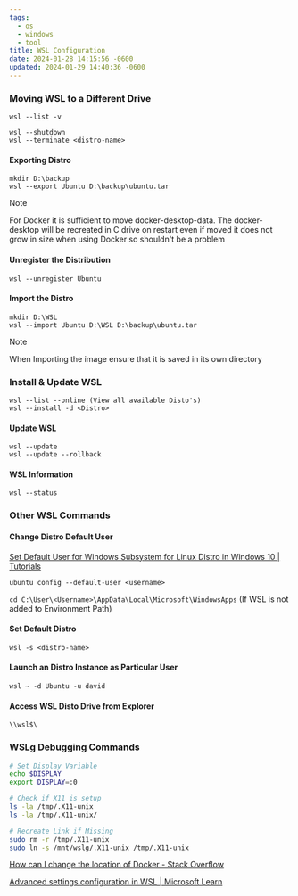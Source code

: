 ```yaml
---
tags:
  - os
  - windows
  - tool
title: WSL Configuration
date: 2024-01-28 14:15:56 -0600
updated: 2024-01-29 14:40:36 -0600
---
```


### Moving WSL to a Different Drive

```batch
wsl --list -v

wsl --shutdown
wsl --terminate <distro-name>
```

#### Exporting Distro

````batch
mkdir D:\backup
wsl --export Ubuntu D:\backup\ubuntu.tar
````

> [!NOTE]
> For Docker it is sufficient to move docker-desktop-data. The docker-desktop will be recreated in C drive on restart even if moved it does not grow in size when using Docker so shouldn't be a problem

#### Unregister the Distribution

````batch
wsl --unregister Ubuntu
````

#### Import the Distro

````batch
mkdir D:\WSL
wsl --import Ubuntu D:\WSL D:\backup\ubuntu.tar
````

 > [!NOTE]
 > When Importing the image ensure that it is saved in its own directory

### Install & Update WSL

````batch
wsl --list --online (View all available Disto's)
wsl --install -d <Distro>
````

#### Update WSL

````batch
wsl --update
wsl --update --rollback
````

#### WSL Information

````batch
wsl --status
````

### Other WSL Commands

#### Change Distro Default User

[Set Default User for Windows Subsystem for Linux Distro in Windows 10 | Tutorials](https://www.tenforums.com/tutorials/128152-set-default-user-windows-subsystem-linux-distro-windows-10-a.html)

````batch
ubuntu config --default-user <username>
````

`cd C:\User\<Username>\AppData\Local\Microsoft\WindowsApps` (If WSL is not added to Environment Path)

#### Set Default Distro

````batch
wsl -s <distro-name> 
````

#### Launch an Distro Instance as Particular User

````batch
wsl ~ -d Ubuntu -u david
````

#### Access WSL Disto Drive from Explorer
  
`\\wsl$\`

### WSLg Debugging Commands

````bash
# Set Display Variable
echo $DISPLAY
export DISPLAY=:0 

# Check if X11 is setup
ls -la /tmp/.X11-unix
ls -la /tmp/.X11-unix/

# Recreate Link if Missing
sudo rm -r /tmp/.X11-unix 
sudo ln -s /mnt/wslg/.X11-unix /tmp/.X11-unix
````

[How can I change the location of Docker - Stack Overflow](https://stackoverflow.com/questions/62441307/how-can-i-change-the-location-of-docker-images-when-using-docker-desktop-on-wsl2)  

[Advanced settings configuration in WSL | Microsoft Learn](https://docs.microsoft.com/en-us/windows/wsl/wsl-config)
